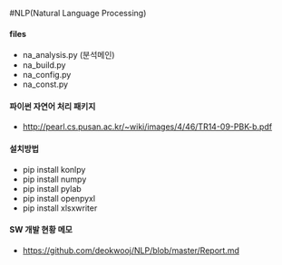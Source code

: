 #NLP(Natural Language Processing)

#### files
  - na_analysis.py (분석메인)
  - na_build.py
  - na_config.py
  - na_const.py

#### 파이썬 자연어 처리 패키지
  - http://pearl.cs.pusan.ac.kr/~wiki/images/4/46/TR14-09-PBK-b.pdf

#### 설치방법
  - pip install konlpy
  - pip install numpy
  - pip install pylab
  - pip install openpyxl
  - pip install xlsxwriter

#### SW 개발 현황 메모
  - https://github.com/deokwooj/NLP/blob/master/Report.md

